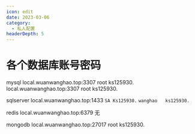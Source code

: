 ```yaml
---
icon: edit
date: 2023-03-06
category:
  - 私人配置
headerDepth: 5
---
```



# 各个数据库账号密码
mysql 
local.wuanwanghao.top:3307 root ks125930.
local.wuanwanghao.top:3307 root ks125930.

sqlserver
local.wuanwanghao.top:1433 ```SA Ks125930.```  ```wanghao   ks125930.```

redis
local.wuanwanghao.top:6379 无

mongodb
local.wuanwanghao.top:27017 root ks125930.